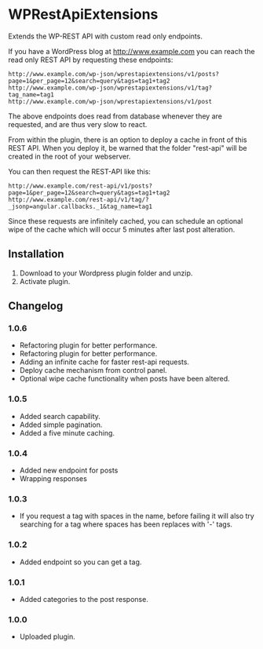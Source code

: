 # WPRestApiExtensions

Extends the WP-REST API with custom read only endpoints.

If you have a WordPress blog at http://www.example.com you can reach the read
only REST API by requesting these endpoints:

    http://www.example.com/wp-json/wprestapiextensions/v1/posts?page=1&per_page=12&search=query&tags=tag1+tag2
    http://www.example.com/wp-json/wprestapiextensions/v1/tag?tag_name=tag1
    http://www.example.com/wp-json/wprestapiextensions/v1/post
    
The above endpoints does read from database whenever they are requested, and are
thus very slow to react. 

From within the plugin, there is an option to deploy a cache in front of this
REST API. When you deploy it, be warned that the folder "rest-api" will be
created in the root of your webserver.

You can then request the REST-API like this:

    http://www.example.com/rest-api/v1/posts?page=1&per_page=12&search=query&tags=tag1+tag2
    http://www.example.com/rest-api/v1/tag/?_jsonp=angular.callbacks._1&tag_name=tag1

Since these requests are infinitely cached, you can schedule an optional wipe
of the cache which will occur 5 minutes after last post alteration.

## Installation

1. Download to your Wordpress plugin folder and unzip.
2. Activate plugin.

## Changelog

### 1.0.6
* Refactoring plugin for better performance.
* Refactoring plugin for better performance.
* Adding an infinite cache for faster rest-api requests.
* Deploy cache mechanism from control panel.
* Optional wipe cache functionality when posts have been altered.

### 1.0.5
* Added search capability.
* Added simple pagination.
* Added a five minute caching.

### 1.0.4
* Added new endpoint for posts
* Wrapping responses

### 1.0.3
* If you request a tag with spaces in the name, before failing it will also try searching for a tag where spaces has been replaces with '-' tags.

### 1.0.2
* Added endpoint so you can get a tag.

### 1.0.1
* Added categories to the post response.

### 1.0.0
* Uploaded plugin.